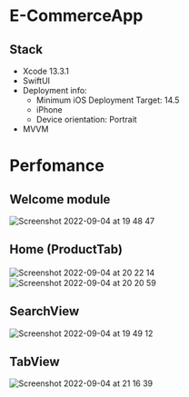 # E-CommerceApp

## Stack
* Xcode 13.3.1
* SwiftUI
* Deployment info:
     - Minimum iOS Deployment Target: 14.5
     - iPhone
     - Device orientation: Portrait
* MVVM

# Perfomance
## Welcome module
![Screenshot 2022-09-04 at 19 48 47](https://user-images.githubusercontent.com/90447243/188325070-485a0112-fff3-47f7-b91a-fd36e0d494cb.png)

## Home (ProductTab)
![Screenshot 2022-09-04 at 20 22 14](https://user-images.githubusercontent.com/90447243/188325708-83cd3dc0-412a-46f7-b411-468b4fe8f890.png)ㅤㅤ![Screenshot 2022-09-04 at 20 20 59](https://user-images.githubusercontent.com/90447243/188325659-55a85f99-70eb-4d2a-8abc-6b32122304d0.png)

## SearchView
![Screenshot 2022-09-04 at 19 49 12](https://user-images.githubusercontent.com/90447243/188325803-707b1ddb-1ab3-4db0-a4d7-7d3c01e22bb2.png)

## TabView
![Screenshot 2022-09-04 at 21 16 39](https://user-images.githubusercontent.com/90447243/188327809-a52472e3-2f0e-40c2-8749-c0506008787c.png)



